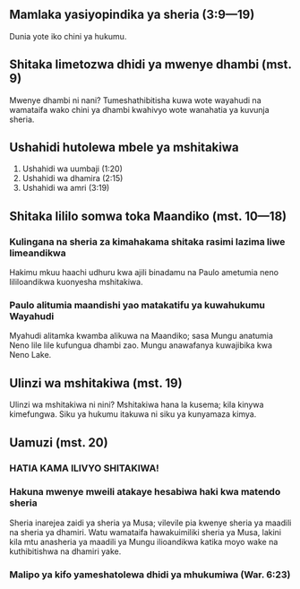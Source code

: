 ## Mamlaka yasiyopindika ya sheria (3:9—19)

Dunia yote iko chini ya hukumu.

## Shitaka limetozwa dhidi ya mwenye dhambi (mst. 9)

Mwenye dhambi ni nani? Tumeshathibitisha kuwa wote wayahudi na wamataifa wako chini ya dhambi kwahivyo wote wanahatia ya kuvunja sheria.

## Ushahidi hutolewa mbele ya mshitakiwa

1. Ushahidi wa uumbaji (1:20)
2. Ushahidi wa dhamira (2:15)
3. Ushahidi wa amri (3:19)

## Shitaka lililo somwa toka Maandiko (mst. 10—18)

### Kulingana na sheria za kimahakama shitaka rasimi lazima liwe limeandikwa

Hakimu mkuu haachi udhuru kwa ajili binadamu na Paulo ametumia neno lililoandikwa kuonyesha mshitakiwa.

### Paulo alitumia maandishi yao matakatifu ya kuwahukumu Wayahudi

Myahudi alitamka kwamba alikuwa na Maandiko; sasa Mungu anatumia Neno lile lile kufungua dhambi zao. Mungu anawafanya kuwajibika kwa Neno Lake.

## Ulinzi wa mshitakiwa (mst. 19)

Ulinzi wa mshitakiwa ni nini? Mshitakiwa hana la kusema; kila kinywa kimefungwa. Siku ya hukumu itakuwa ni siku ya kunyamaza kimya.

## Uamuzi (mst. 20)

### HATIA KAMA ILIVYO SHITAKIWA!

### Hakuna mwenye mweili atakaye hesabiwa haki kwa matendo sheria

Sheria inarejea zaidi ya sheria ya Musa; vilevile pia kwenye sheria ya maadili na sheria ya dhamiri. Watu wamataifa hawakuimiliki sheria ya Musa, lakini kila mtu anasheria ya maadili ya Mungu ilioandikwa katika moyo wake na kuthibitishwa na dhamiri yake.

### Malipo ya kifo yameshatolewa dhidi ya mhukumiwa (War. 6:23)
